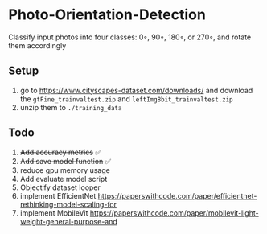 # Photo-Orientation-Detection
Classify input photos into four classes: 0◦, 90◦, 180◦, or 270◦, and rotate them accordingly

## Setup
1. go to https://www.cityscapes-dataset.com/downloads/ and download the `gtFine_trainvaltest.zip` and `leftImg8bit_trainvaltest.zip`
2. unzip them to `./training_data`

## Todo
1. ~~Add accuracy metrics~~ :white_check_mark:
1. ~~Add save model function~~ :white_check_mark:
1. reduce gpu memory usage
1. Add evaluate model script
1. Objectify dataset looper
1. implement EfficientNet https://paperswithcode.com/paper/efficientnet-rethinking-model-scaling-for
1. implement MobileVit https://paperswithcode.com/paper/mobilevit-light-weight-general-purpose-and